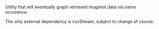 Utility that will eventually graph retrieved mugshot data via name occurence.

The only external dependency is csvStream, subject to change of course.